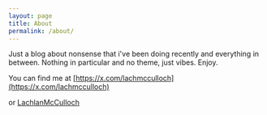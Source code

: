 ```yaml
---
layout: page
title: About
permalink: /about/
---
```


Just a blog about nonsense that i've been doing recently and everything in between.
Nothing in particular and no theme, just vibes. Enjoy.

You can find me at
[https://x.com/lachmcculloch](https://x.com/lachmcculloch)

or
[LachlanMcCulloch](https://github.com/LachlanMcCulloch)
